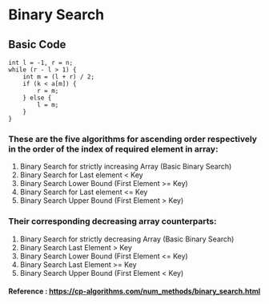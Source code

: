 # Binary Search

## Basic Code 

```
int l = -1, r = n;
while (r - l > 1) {
    int m = (l + r) / 2;
    if (k < a[m]) {
        r = m;
    } else {
        l = m;
    }
}
```

### These are the five algorithms for ascending order respectively in the order of the index of required element in array:

1) Binary Search for strictly increasing Array (Basic Binary Search)
2) Binary Search for Last element < Key
3) Binary Search Lower Bound (First Element >= Key)
4) Binary Search for Last element <= Key
5) Binary Search Upper Bound (First Element > Key)

### Their corresponding decreasing array counterparts:

1) Binary Search for strictly decreasing Array (Basic Binary Search)
2) Binary Search Last Element > Key
3) Binary Search Lower Bound (First Element <= Key)
4) Binary Search Last Element >= Key
5) Binary Search Upper Bound (First Element < Key)


#### Reference : https://cp-algorithms.com/num_methods/binary_search.html
